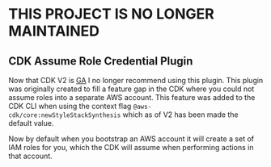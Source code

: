 # THIS PROJECT IS NO LONGER MAINTAINED

## CDK Assume Role Credential Plugin


Now that CDK V2 is [GA](https://aws.amazon.com/about-aws/whats-new/2021/12/aws-cloud-development-kit-cdk-generally-available/)
I no longer recommend using this plugin. This plugin was originally created to fill a feature
gap in the CDK where you could not assume roles into a separate AWS account. This feature
was added to the CDK CLI when using the context flag `@aws-cdk/core:newStyleStackSynthesis` which as of
V2 has been made the default value.

Now by default when you bootstrap an AWS account it will create a set of IAM roles for you, which
the CDK will assume when performing actions in that account.
